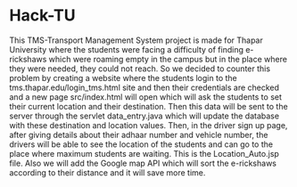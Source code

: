 # Hack-TU
This TMS-Transport Management System project is made for Thapar University where the students were facing a difficulty of finding e-rickshaws which were roaming empty in the campus but in the place where they were needed, they could not reach. So we decided to counter this problem by creating a website where the students login to the tms.thapar.edu/login_tms.html site and then their credentials are checked and a new page src/index.html will open which will ask the students to set their current location and their destination. Then this data will be sent to the server through the servlet data_entry.java which will update the database with these destination and location values. Then, in the driver sign up page, after giving details about their adhaar number and vehicle number, the drivers will be able to see the location of the students and can go to the place where maximum students are waiting. This is the Location_Auto.jsp file. Also we will add the Google map API which will sort the e-rickshaws according to their distance and it will save more time.

